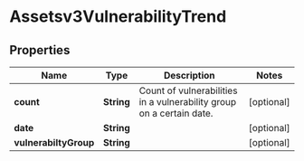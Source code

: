 

# Assetsv3VulnerabilityTrend


## Properties

| Name | Type | Description | Notes |
|------------ | ------------- | ------------- | -------------|
|**count** | **String** | Count of vulnerabilities in a vulnerability group on a certain date. |  [optional] |
|**date** | **String** |  |  [optional] |
|**vulnerabiltyGroup** | **String** |  |  [optional] |



